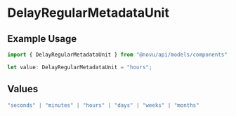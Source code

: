 # DelayRegularMetadataUnit

## Example Usage

```typescript
import { DelayRegularMetadataUnit } from "@novu/api/models/components";

let value: DelayRegularMetadataUnit = "hours";
```

## Values

```typescript
"seconds" | "minutes" | "hours" | "days" | "weeks" | "months"
```